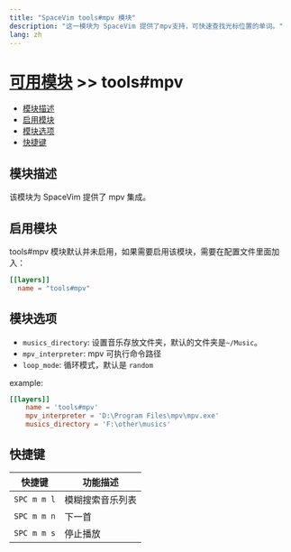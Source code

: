 ```yaml
---
title: "SpaceVim tools#mpv 模块"
description: "这一模块为 SpaceVim 提供了mpv支持，可快速查找光标位置的单词。"
lang: zh
---
```


# [可用模块](../) >> tools#mpv

<!-- vim-markdown-toc GFM -->

- [模块描述](#模块描述)
- [启用模块](#启用模块)
- [模块选项](#模块选项)
- [快捷键](#快捷键)

<!-- vim-markdown-toc -->

## 模块描述

该模块为 SpaceVim 提供了 mpv 集成。

## 启用模块

tools#mpv 模块默认并未启用，如果需要启用该模块，需要在配置文件里面加入：

```toml
[[layers]]
  name = "tools#mpv"
```

## 模块选项

- `musics_directory`: 设置音乐存放文件夹，默认的文件夹是`~/Music`。
- `mpv_interpreter`: mpv 可执行命令路径
- `loop_mode`: 循环模式，默认是 `random`

example:

```toml
[[layers]]
    name = 'tools#mpv'
    mpv_interpreter = 'D:\Program Files\mpv\mpv.exe'
    musics_directory = 'F:\other\musics'
```


## 快捷键

| 快捷键      | 功能描述         |
| ----------- | ---------------- |
| `SPC m m l` | 模糊搜索音乐列表 |
| `SPC m m n` | 下一首           |
| `SPC m m s` | 停止播放         |
